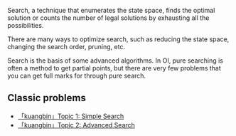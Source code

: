 Search, a technique that enumerates the state space, finds the optimal solution or counts the number of legal solutions by exhausting all the possibilities.

There are many ways to optimize search, such as reducing the state space, changing the search order, pruning, etc.

Search is the basis of some advanced algorithms. In OI, pure searching is often a method to get partial points, but there are very few problems that you can get full marks for through pure search.

## Classic problems

-  [「kuangbin」Topic 1: Simple Search](https://vjudge.net/contest/65959) 
-  [「kuangbin」Topic 2: Advanced Search](https://vjudge.net/contest/65997) 
